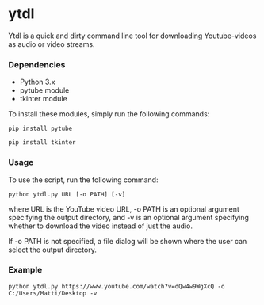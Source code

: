 # ytdl
Ytdl is a quick and dirty command line tool for downloading Youtube-videos as audio or video streams.

### Dependencies
- Python 3.x
- pytube module
- tkinter module

To install these modules, simply run the following commands:

	pip install pytube

	pip install tkinter

### Usage
To use the script, run the following command:

	python ytdl.py URL [-o PATH] [-v]

where URL is the YouTube video URL, -o PATH is an optional argument specifying the output directory,
and -v is an optional argument specifying whether to download the video instead of just the audio.

If -o PATH is not specified, a file dialog will be shown where the user can select the output directory.

### Example
	python ytdl.py https://www.youtube.com/watch?v=dQw4w9WgXcQ -o C:/Users/Matti/Desktop -v

